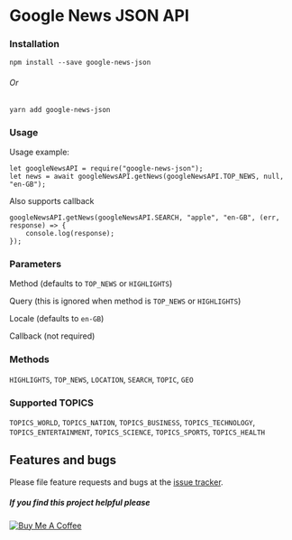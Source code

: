 # Google News JSON API

### Installation
    npm install --save google-news-json
###### Or
    yarn add google-news-json

### Usage

Usage example:

    let googleNewsAPI = require("google-news-json");
    let news = await googleNewsAPI.getNews(googleNewsAPI.TOP_NEWS, null, "en-GB");

Also supports callback

    googleNewsAPI.getNews(googleNewsAPI.SEARCH, "apple", "en-GB", (err, response) => {
        console.log(response);
    });

### Parameters
Method (defaults to `TOP_NEWS` or `HIGHLIGHTS`)

Query (this is ignored when method is `TOP_NEWS` or `HIGHLIGHTS`)

Locale (defaults to `en-GB`)

Callback (not required)

### Methods
`HIGHLIGHTS`, `TOP_NEWS`, `LOCATION`, `SEARCH`, `TOPIC`, `GEO`

### Supported TOPICS
`TOPICS_WORLD`, `TOPICS_NATION`, `TOPICS_BUSINESS`, `TOPICS_TECHNOLOGY`, `TOPICS_ENTERTAINMENT`, `TOPICS_SCIENCE`, `TOPICS_SPORTS`, `TOPICS_HEALTH`

## Features and bugs

Please file feature requests and bugs at the [issue tracker][tracker].

[tracker]: https://github.com/riftninja/google-news-api/issues

##### If you find this project helpful please<br/>
<a href="https://www.buymeacoffee.com/riftninja" target="_blank"><img src="https://www.buymeacoffee.com/assets/img/custom_images/orange_img.png" alt="Buy Me A Coffee" ></a>
